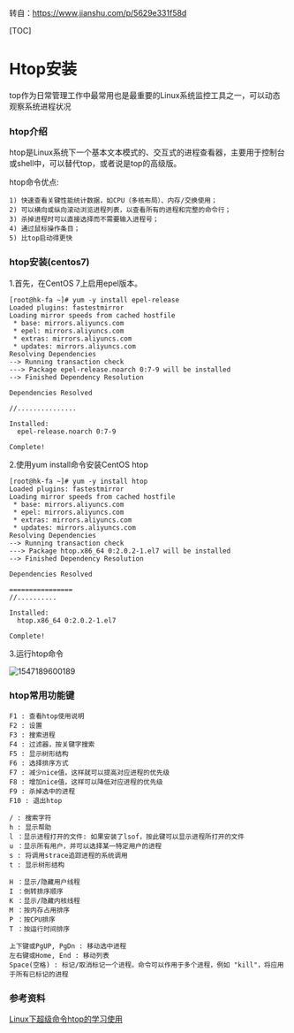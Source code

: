 转自：https://www.jianshu.com/p/5629e331f58d




[TOC]

# Htop安装

top作为日常管理工作中最常用也是最重要的Linux系统监控工具之一，可以动态观察系统进程状况

### htop介绍

htop是Linux系统下一个基本文本模式的、交互式的进程查看器，主要用于控制台或shell中，可以替代top，或者说是top的高级版。

htop命令优点:

```
1) 快速查看关键性能统计数据，如CPU（多核布局）、内存/交换使用；
2) 可以横向或纵向滚动浏览进程列表，以查看所有的进程和完整的命令行；
3) 杀掉进程时可以直接选择而不需要输入进程号；
4) 通过鼠标操作条目；
5) 比top启动得更快
```

### htop安装(centos7)

1.首先，在CentOS 7上启用epel版本。

```
[root@hk-fa ~]# yum -y install epel-release
Loaded plugins: fastestmirror
Loading mirror speeds from cached hostfile
 * base: mirrors.aliyuncs.com
 * epel: mirrors.aliyuncs.com
 * extras: mirrors.aliyuncs.com
 * updates: mirrors.aliyuncs.com
Resolving Dependencies
--> Running transaction check
---> Package epel-release.noarch 0:7-9 will be installed
--> Finished Dependency Resolution

Dependencies Resolved

//...............

Installed:
  epel-release.noarch 0:7-9                                                                                                                                                                                                                                                   

Complete!
```

2.使用yum install命令安装CentOS htop

```
[root@hk-fa ~]# yum -y install htop
Loaded plugins: fastestmirror
Loading mirror speeds from cached hostfile
 * base: mirrors.aliyuncs.com
 * epel: mirrors.aliyuncs.com
 * extras: mirrors.aliyuncs.com
 * updates: mirrors.aliyuncs.com
Resolving Dependencies
--> Running transaction check
---> Package htop.x86_64 0:2.0.2-1.el7 will be installed
--> Finished Dependency Resolution

Dependencies Resolved

================
//..........

Installed:
  htop.x86_64 0:2.0.2-1.el7                                                                                                                                                                                                                                                   

Complete!
```

3.运行htop命令



![1547189600189](E:\git-workspace\note\images\linux\command\htop.png)



### htop常用功能键

```
F1 : 查看htop使用说明
F2 : 设置
F3 : 搜索进程
F4 : 过滤器，按关键字搜索
F5 : 显示树形结构
F6 : 选择排序方式
F7 : 减少nice值，这样就可以提高对应进程的优先级
F8 : 增加nice值，这样可以降低对应进程的优先级
F9 : 杀掉选中的进程
F10 : 退出htop

/ : 搜索字符
h : 显示帮助
l ：显示进程打开的文件: 如果安装了lsof，按此键可以显示进程所打开的文件
u ：显示所有用户，并可以选择某一特定用户的进程
s : 将调用strace追踪进程的系统调用
t : 显示树形结构

H ：显示/隐藏用户线程
I ：倒转排序顺序
K ：显示/隐藏内核线程    
M ：按内存占用排序
P ：按CPU排序    
T ：按运行时间排序

上下键或PgUP, PgDn : 移动选中进程
左右键或Home, End : 移动列表    
Space(空格) : 标记/取消标记一个进程。命令可以作用于多个进程，例如 "kill"，将应用于所有已标记的进程
```

### 参考资料

[Linux下超级命令htop的学习使用](https://link.jianshu.com?t=http://www.cnblogs.com/lizhenghn/p/3728610.html)

 

 

 

 

 
